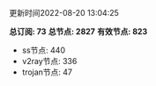 更新时间2022-08-20 13:04:25

**总订阅: 73**
**总节点: 2827**
**有效节点: 823**
- ss节点: 440
- v2ray节点: 336
- trojan节点: 47
